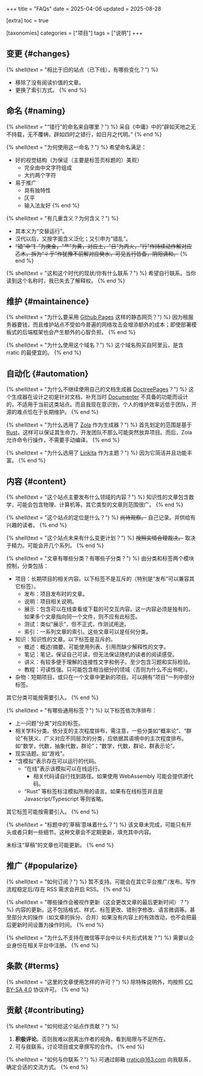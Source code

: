 +++
title = "FAQs"
date = 2025-04-06
updated = 2025-08-28

[extra]
toc = true

[taxonomies]
categories = ["项目"]
tags = ["说明"]
+++

## 变更 {#changes}
{% shell(text = "相比于旧的站点（已下线），有哪些变化？") %}
- 移除了没有阅读价值的文章。
- 更换了索引方式。
{% end %}

## 命名 {#naming}
{% shell(text = "“错行”的命名来自哪里？") %}
采自《中庸》中的“辟如天地之无不持载，无不覆帱。辟如四时之错行，如日月之代明。”
{% end %}

{% shell(text = "为何使用这一命名？") %}
希望命名满足：
- 好的视觉结构（为保证（主要是标签页标题的）美观）
	- 完全由中文字符组成
	- 大约两个字符
- 易于推广
	- 具有独特性
	- 仄平
	- 输入法友好
{% end %}

{% shell(text = "有几重含义？为何含义？") %}
- 其本义为“交替运行”。
- 汉代以后，又按字面含义泛化；又引申为“错乱”。
- ~~“错”中“钅”为庚金，“龷”为黄，对应土，“日”为丙火，“行”作持续动作解对应乙木，拆为“彳亍”作犹豫不前解对应癸水，可见五行皆备，阴阳调和。~~
{% end %}

{% shell(text = "这和这个时代的现状/你有什么联系？") %}
希望自行联系。当你读到这个名称时，我已失去了解释权。
{% end %}

## 维护 {#maintainence}
{% shell(text = "为什么要采用 [Github Pages](https://docs.github.com/en/pages) 这样的静态网页？") %}
因为租服务器要钱，而且维护站点不受如今普遍的网络攻击会增添额外的成本；即使部署模板式的后端框架也会产生额外的心智负担。
{% end %}

{% shell(text = "为什么使用这个域名？") %}
这个域名购买自阿里云，是含 rratic 的最便宜的。
{% end %}

## 自动化 {#automation}
{% shell(text = "为什么不继续使用自己的文档生成器 [DoctreePages](https://github.com/JuliaRoadmap/DoctreePages.jl)？") %}
这个生成器在设计之初是针对文档，补充当时 [Documenter](https://github.com/JuliaDocs/Documenter.jl) 不具备的功能而设计的，不适用于当前这类站点。而且我现在意识到，个人的维护效率远低于团队，开源的难点恰在于长期维护。
{% end %}

{% shell(text = "为什么选用了 [Zola](https://www.getzola.org/) 作为生成器？") %}
首先划定的范围是基于 [Rust](https://github.com/rust-lang)，这样可以保证其生命力，开发团队不那么可能突然放弃项目。而后，Zola 允许命令行操作，不需要手动编译。
{% end %}

{% shell(text = "为什么选用了 [Linkita](https://www.getzola.org/themes/linkita/) 作为主题？") %}
因为它简洁并且功能丰富。
{% end %}

## 内容 {#content}
{% shell(text = "这个站点主要发布什么领域的内容？") %}
知识性的文章包含数学，可能会包含物理、计算机等。其它类型的文章则范围很广。
{% end %}

{% shell(text = "这个站点的定位是什么？") %}
~~尚待观察。~~
自己记录。并供给有兴趣的读者。
{% end %}

{% shell(text = "这个站点未来有什么变更计划？") %}
~~按照实情合理裁决。~~
取决于精力。可能会开几个系列。
{% end %}

{% shell(text = "文章有哪些分类？有哪些子分类？") %}
由分类和标签两个模块控制，分类包括：
* 项目：长期项目的相关内容。以下标签不是互斥的（特别是“发布”可以兼容其它标签）。
	* 发布：项目发布时的文章。
	* 说明：项目相关说明。
	* 展示：包含可以在线查看或下载的可交互内容。这一内容必须是独有的。如果多个文章指向同一个文件，则不应有此标签。
	* 测试：类似“展示”，但不正式，作测试用途。
	* 索引：一系列文章的索引。这些文章可以是任何分类。
* 知识：知识性的文章。以下标签是互斥的。
	* 概述：概述/摘要。可能使用列表、引用而缺少解释性的文字。
	* 笔记：笔记，保证自己可读，但无法保证随机的读者的阅读感受。
	* 讲义：有较多便于理解的连接性文字和例子。至少包含习题和实际检验。
	* 教程：可读性强。只可能包含相当细分的领域（否则为什么不出书呢）。
* 杂物：短期项目，或只在一个文章中更新的项目。可以拥有“项目”一列中部分标签。

其它分类可能按需要引入。
{% end %}

{% shell(text = "有哪些通用标签？") %}
以下标签依次序排布：
* 上一问题“分类”对应的标签。
* 相关学科分类。依分支的主次程度排布，需注意，一些分类如“概率论”、“群论”有狭义、广义对应不同层次的分类，应依据其语境中的主次程度排布。如“数学，代数，抽象代数，群论”；“数学，代数，群论，群表示论”。
* 现实话题。如“游戏”。
* “含模拟”表示存在可以运行的代码。
  - “在线”表示该模拟可以在线运行。
	- 相关代码请自行找到路径。如果使用 WebAssembly 可能会提供源代码。
  - “Rust” 等标签标注模拟所用的语言。如果有在线标签并且是 Javascript/Typescript 等则省略。

其它标签可能按需要引入。
{% end %}

{% shell(text = "标题中的‘草稿’意味着什么？") %}
该文章未完成，可能只有开头或者只剩一些细节。这种文章会不定期更新，填充其中内容。

未标注“草稿”的文章也可能更新。
{% end %}

## 推广 {#popularize}
{% shell(text = "如何订阅？") %}
暂不支持。可能会在其它平台推广/发布。写作流程稳定后/存在 RSS 需求会开启 RSS。
{% end %}

{% shell(text = "哪些操作会被视作更新（这会更改文章的最后更新时间）？") %}
内容的更新。这不包括格式、样式、标签更改、错别字修改、语言微调等。甚至部分大的操作（如文章的拆分、合并）如果没有内容上的有效改动，也不会把最后更新时间设置为操作时间。
{% end %}

{% shell(text = "为什么不支持在微信等平台中以卡片形式转发？") %}
需要以企业身份在相关平台中注册。
{% end %}

## 条款 {#terms}
{% shell(text = "这里的文章使用怎样的许可？") %}
除特殊说明外，均按照 [CC BY-SA 4.0](https://creativecommons.org/licenses/by-sa/4.0/legalcode) 协议许可。
{% end %}

## 贡献 {#contributing}
{% shell(text = "如何给这个站点作贡献？") %}
1. **积极评论**。否则我难以脱离出作者的视角，看到局限与不足所在。
2. 可与我联系，讨论项目或文章撰写的合作。
{% end %}

{% shell(text = "如何与你联系？") %}
可通过邮箱 <rratic@163.com> 向我联系，确定合适的交流方式。
{% end %}
